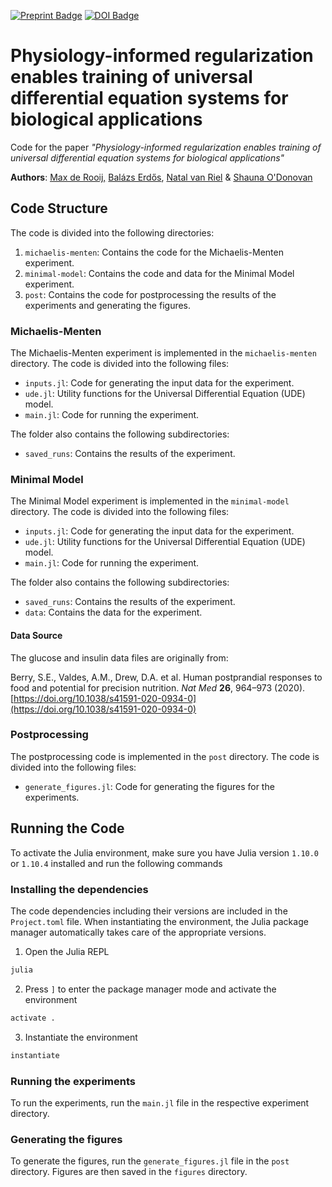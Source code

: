 <a href="https://www.biorxiv.org/content/10.1101/2024.05.28.596164v1"> <img alt="Preprint Badge" src="https://img.shields.io/badge/bioR%CF%87iv-10.1101%2F2024.05.28.596164-red"></a> <a href="https://doi.org/10.5281/zenodo.11402366"><img alt="DOI Badge" src="https://zenodo.org/badge/DOI/10.5281/zenodo.11402366.svg"></a>


# Physiology-informed regularization enables training of universal differential equation systems for biological applications
Code for the paper _"Physiology-informed regularization enables training of universal differential equation systems for biological applications"_

**Authors**: <u>[Max de Rooij](https://orcid.org/0009-0006-1298-7385),</u> [Balázs Erdős](https://orcid.org/0000-0001-8643-4915), [Natal van Riel](https://orcid.org/0000-0001-9375-4730) & [Shauna O'Donovan](https://orcid.org/0000-0003-2253-4903)


## Code Structure
The code is divided into the following directories:
1. `michaelis-menten`: Contains the code for the Michaelis-Menten experiment.
2. `minimal-model`: Contains the code and data for the Minimal Model experiment.
3. `post`: Contains the code for postprocessing the results of the experiments and generating the figures.

### Michaelis-Menten
The Michaelis-Menten experiment is implemented in the `michaelis-menten` directory. The code is divided into the following files:
- `inputs.jl`: Code for generating the input data for the experiment.
- `ude.jl`: Utility functions for the Universal Differential Equation (UDE) model.
- `main.jl`: Code for running the experiment.

The folder also contains the following subdirectories:
- `saved_runs`: Contains the results of the experiment.

### Minimal Model
The Minimal Model experiment is implemented in the `minimal-model` directory. The code is divided into the following files:
- `inputs.jl`: Code for generating the input data for the experiment.
- `ude.jl`: Utility functions for the Universal Differential Equation (UDE) model.
- `main.jl`: Code for running the experiment.

The folder also contains the following subdirectories:
- `saved_runs`: Contains the results of the experiment.
- `data`: Contains the data for the experiment.

#### Data Source
The glucose and insulin data files are originally from:

Berry, S.E., Valdes, A.M., Drew, D.A. et al. Human postprandial responses to food and potential for precision nutrition. _Nat Med_ **26**, 964–973 (2020). [https://doi.org/10.1038/s41591-020-0934-0](https://doi.org/10.1038/s41591-020-0934-0)

### Postprocessing
The postprocessing code is implemented in the `post` directory. The code is divided into the following files:
- `generate_figures.jl`: Code for generating the figures for the experiments.


## Running the Code
To activate the Julia environment, make sure you have Julia version `1.10.0` or `1.10.4` installed and run the following commands

### Installing the dependencies
The code dependencies including their versions are included in the `Project.toml` file. When instantiating the environment, the Julia package manager automatically takes care of the appropriate versions. 

1. Open the Julia REPL
```bash
julia
```

2. Press `]` to enter the package manager mode and activate the environment
```julia
activate .
```

3. Instantiate the environment
```julia
instantiate
```

### Running the experiments
To run the experiments, run the `main.jl` file in the respective experiment directory.

### Generating the figures
To generate the figures, run the `generate_figures.jl` file in the `post` directory. Figures are then saved in the `figures` directory.
